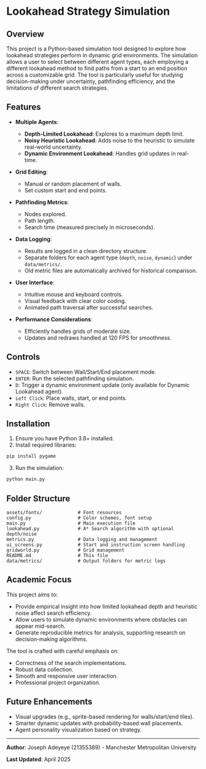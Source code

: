 # Lookahead Strategy Simulation

## Overview

This project is a Python-based simulation tool designed to explore how lookahead strategies perform in dynamic grid environments. The simulation allows a user to select between different agent types, each employing a different lookahead method to find paths from a start to an end position across a customizable grid. The tool is particularly useful for studying decision-making under uncertainty, pathfinding efficiency, and the limitations of different search strategies.

## Features

- **Multiple Agents**:
  - **Depth-Limited Lookahead**: Explores to a maximum depth limit.
  - **Noisy Heuristic Lookahead**: Adds noise to the heuristic to simulate real-world uncertainty.
  - **Dynamic Environment Lookahead**: Handles grid updates in real-time.

- **Grid Editing**:
  - Manual or random placement of walls.
  - Set custom start and end points.

- **Pathfinding Metrics**:
  - Nodes explored.
  - Path length.
  - Search time (measured precisely in microseconds).

- **Data Logging**:
  - Results are logged in a clean directory structure.
  - Separate folders for each agent type (`depth`, `noise`, `dynamic`) under `data/metrics/`.
  - Old metric files are automatically archived for historical comparison.

- **User Interface**:
  - Intuitive mouse and keyboard controls.
  - Visual feedback with clear color coding.
  - Animated path traversal after successful searches.

- **Performance Considerations**:
  - Efficiently handles grids of moderate size.
  - Updates and redraws handled at 120 FPS for smoothness.

## Controls

- `SPACE`: Switch between Wall/Start/End placement mode.
- `ENTER`: Run the selected pathfinding simulation.
- `D`: Trigger a dynamic environment update (only available for Dynamic Lookahead agent).
- `Left Click`: Place walls, start, or end points.
- `Right Click`: Remove walls.

## Installation

1. Ensure you have Python 3.8+ installed.
2. Install required libraries:
```bash
pip install pygame
```
3. Run the simulation:
```bash
python main.py
```

## Folder Structure

```
assets/fonts/             # Font resources
config.py                 # Color schemes, font setup
main.py                   # Main execution file
lookahead.py              # A* Search algorithm with optional depth/noise
metrics.py                # Data logging and management
ui_screens.py             # Start and instruction screen handling
gridworld.py              # Grid management
README.md                 # This file
data/metrics/             # Output folders for metric logs
```

## Academic Focus

This project aims to:
- Provide empirical insight into how limited lookahead depth and heuristic noise affect search efficiency.
- Allow users to simulate dynamic environments where obstacles can appear mid-search.
- Generate reproducible metrics for analysis, supporting research on decision-making algorithms.

The tool is crafted with careful emphasis on:
- Correctness of the search implementations.
- Robust data collection.
- Smooth and responsive user interaction.
- Professional project organization.

## Future Enhancements

- Visual upgrades (e.g., sprite-based rendering for walls/start/end tiles).
- Smarter dynamic updates with probability-based wall placements.
- Agent personality visualization based on strategy.

---


**Author**: Joseph Adeyeye (21355389) - Manchester Metropolitan University

**Last Updated**: April 2025

